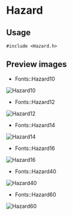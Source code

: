 Hazard
==========

Usage
------

    #include <Hazard.h>

Preview images
--------------
* Fonts::Hazard10 

![Hazard10](https://raw.githubusercontent.com/DisplayCore/Hazard/master/Preview/Hazard10.png)

* Fonts::Hazard12 

![Hazard12](https://raw.githubusercontent.com/DisplayCore/Hazard/master/Preview/Hazard12.png)

* Fonts::Hazard14 

![Hazard14](https://raw.githubusercontent.com/DisplayCore/Hazard/master/Preview/Hazard14.png)

* Fonts::Hazard16 

![Hazard16](https://raw.githubusercontent.com/DisplayCore/Hazard/master/Preview/Hazard16.png)

* Fonts::Hazard40 

![Hazard40](https://raw.githubusercontent.com/DisplayCore/Hazard/master/Preview/Hazard40.png)

* Fonts::Hazard60 

![Hazard60](https://raw.githubusercontent.com/DisplayCore/Hazard/master/Preview/Hazard60.png)

